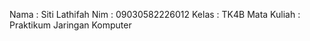 Nama  : Siti Lathifah
Nim   : 09030582226012
Kelas : TK4B
Mata Kuliah : Praktikum Jaringan Komputer
